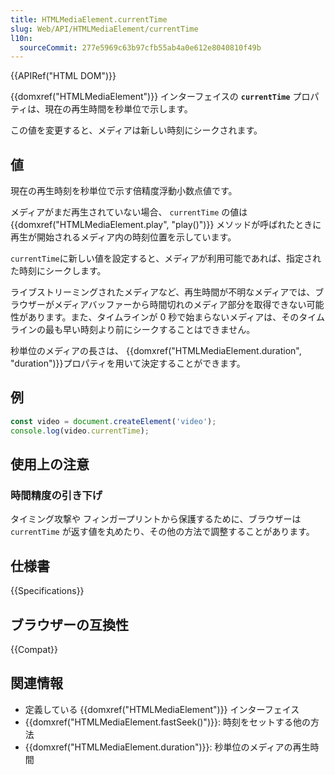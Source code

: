 ```yaml
---
title: HTMLMediaElement.currentTime
slug: Web/API/HTMLMediaElement/currentTime
l10n:
  sourceCommit: 277e5969c63b97cfb55ab4a0e612e8040810f49b
---
```


{{APIRef("HTML DOM")}}

{{domxref("HTMLMediaElement")}} インターフェイスの **`currentTime`** プロパティは、現在の再生時間を秒単位で示します。

この値を変更すると、メディアは新しい時刻にシークされます。

## 値

現在の再生時刻を秒単位で示す倍精度浮動小数点値です。

メディアがまだ再生されていない場合、 `currentTime` の値は {{domxref("HTMLMediaElement.play", "play()")}} メソッドが呼ばれたときに再生が開始されるメディア内の時刻位置を示しています。

`currentTime`に新しい値を設定すると、メディアが利用可能であれば、指定された時刻にシークします。

ライブストリーミングされたメディアなど、再生時間が不明なメディアでは、ブラウザーがメディアバッファーから時間切れのメディア部分を取得できない可能性があります。また、タイムラインが 0 秒で始まらないメディアは、そのタイムラインの最も早い時刻より前にシークすることはできません。

秒単位のメディアの長さは、 {{domxref("HTMLMediaElement.duration", "duration")}}プロパティを用いて決定することができます。

## 例

```js
const video = document.createElement('video');
console.log(video.currentTime);
```

## 使用上の注意

### 時間精度の引き下げ

タイミング攻撃や フィンガープリントから保護するために、ブラウザーは `currentTime` が返す値を丸めたり、その他の方法で調整することがあります。

## 仕様書

{{Specifications}}

## ブラウザーの互換性

{{Compat}}

## 関連情報

- 定義している {{domxref("HTMLMediaElement")}} インターフェイス
- {{domxref("HTMLMediaElement.fastSeek()")}}: 時刻をセットする他の方法
- {{domxref("HTMLMediaElement.duration")}}: 秒単位のメディアの再生時間
